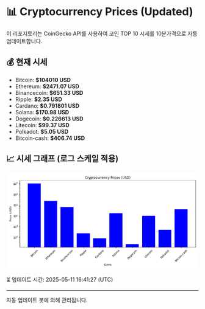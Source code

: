 
# 📊 Cryptocurrency Prices (Updated)

이 리포지토리는 CoinGecko API를 사용하여 코인 TOP 10 시세를 10분가격으로 자동 업데이트합니다.

## 💰 현재 시세
- Bitcoin: **$104010 USD**
- Ethereum: **$2471.07 USD**
- Binancecoin: **$651.33 USD**
- Ripple: **$2.35 USD**
- Cardano: **$0.791801 USD**
- Solana: **$170.98 USD**
- Dogecoin: **$0.226613 USD**
- Litecoin: **$99.37 USD**
- Polkadot: **$5.05 USD**
- Bitcoin-cash: **$406.74 USD**

## 📈 시세 그래프 (로그 스케일 적용)
![Crypto Prices](crypto_prices.png)

⏳ 업데이트 시간: 2025-05-11 16:41:27 (UTC)

---
자동 업데이트 봇에 의해 관리됩니다.
